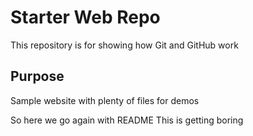 # Starter Web Repo

This repository is for showing how Git and GitHub work

## Purpose

Sample website with plenty of files for demos

So here we go again with README 
This is getting boring 